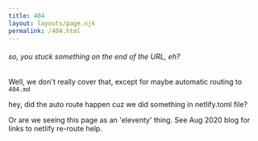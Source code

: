 ```yaml
---
title: 404
layout: layouts/page.njk
permalink: /404.html
---
```


###### so, you stuck something on the end of the URL, eh?

Well, we don't really cover that, except for maybe automatic routing to ```404.md ```

hey, did the auto route happen cuz we did something in netlify.toml file?

Or are we seeing this page as an 'eleventy' thing.  See Aug 2020 blog for links to netlify re-route help.
